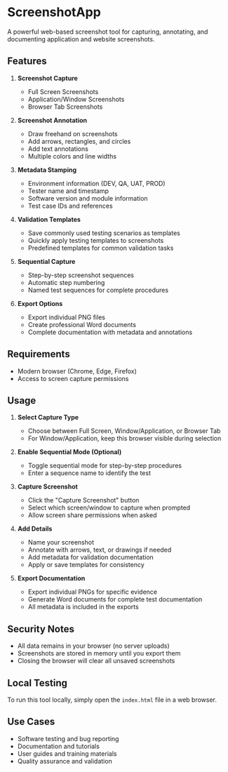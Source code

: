 # ScreenshotApp

A powerful web-based screenshot tool for capturing, annotating, and documenting application and website screenshots.

## Features

1. **Screenshot Capture**
   - Full Screen Screenshots
   - Application/Window Screenshots
   - Browser Tab Screenshots

2. **Screenshot Annotation**
   - Draw freehand on screenshots
   - Add arrows, rectangles, and circles
   - Add text annotations
   - Multiple colors and line widths

3. **Metadata Stamping**
   - Environment information (DEV, QA, UAT, PROD)
   - Tester name and timestamp
   - Software version and module information
   - Test case IDs and references

4. **Validation Templates**
   - Save commonly used testing scenarios as templates
   - Quickly apply testing templates to screenshots
   - Predefined templates for common validation tasks

5. **Sequential Capture**
   - Step-by-step screenshot sequences
   - Automatic step numbering
   - Named test sequences for complete procedures

6. **Export Options**
   - Export individual PNG files
   - Create professional Word documents
   - Complete documentation with metadata and annotations

## Requirements

- Modern browser (Chrome, Edge, Firefox)
- Access to screen capture permissions

## Usage

1. **Select Capture Type**
   - Choose between Full Screen, Window/Application, or Browser Tab
   - For Window/Application, keep this browser visible during selection

2. **Enable Sequential Mode (Optional)**
   - Toggle sequential mode for step-by-step procedures
   - Enter a sequence name to identify the test

3. **Capture Screenshot**
   - Click the "Capture Screenshot" button
   - Select which screen/window to capture when prompted
   - Allow screen share permissions when asked

4. **Add Details**
   - Name your screenshot
   - Annotate with arrows, text, or drawings if needed
   - Add metadata for validation documentation
   - Apply or save templates for consistency

5. **Export Documentation**
   - Export individual PNGs for specific evidence
   - Generate Word documents for complete test documentation
   - All metadata is included in the exports

## Security Notes

- All data remains in your browser (no server uploads)
- Screenshots are stored in memory until you export them
- Closing the browser will clear all unsaved screenshots

## Local Testing

To run this tool locally, simply open the `index.html` file in a web browser.

## Use Cases

- Software testing and bug reporting
- Documentation and tutorials
- User guides and training materials
- Quality assurance and validation 